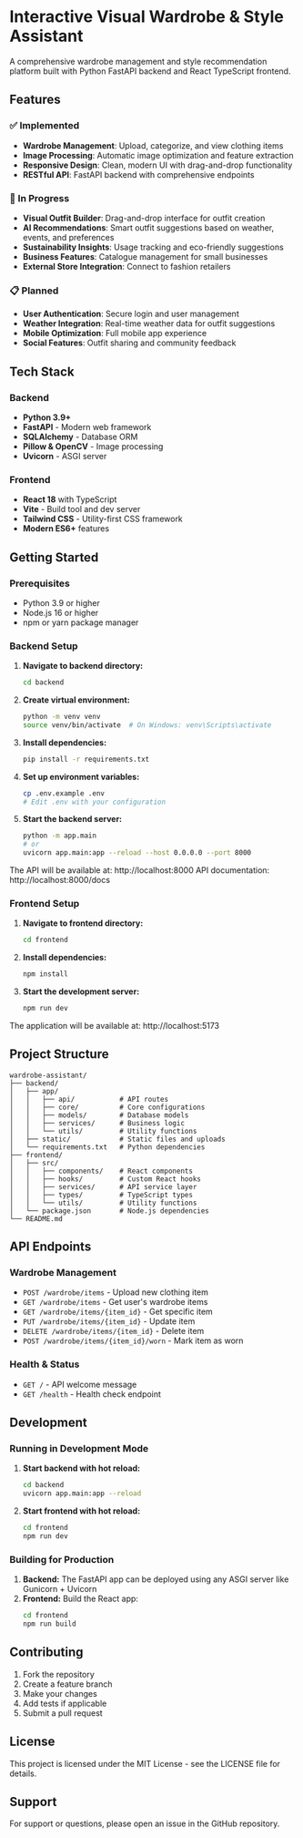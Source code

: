 # Interactive Visual Wardrobe & Style Assistant

A comprehensive wardrobe management and style recommendation platform built with Python FastAPI backend and React TypeScript frontend.

## Features

### ✅ Implemented
- **Wardrobe Management**: Upload, categorize, and view clothing items
- **Image Processing**: Automatic image optimization and feature extraction
- **Responsive Design**: Clean, modern UI with drag-and-drop functionality
- **RESTful API**: FastAPI backend with comprehensive endpoints

### 🚧 In Progress
- **Visual Outfit Builder**: Drag-and-drop interface for outfit creation
- **AI Recommendations**: Smart outfit suggestions based on weather, events, and preferences
- **Sustainability Insights**: Usage tracking and eco-friendly suggestions
- **Business Features**: Catalogue management for small businesses
- **External Store Integration**: Connect to fashion retailers

### 📋 Planned
- **User Authentication**: Secure login and user management
- **Weather Integration**: Real-time weather data for outfit suggestions
- **Mobile Optimization**: Full mobile app experience
- **Social Features**: Outfit sharing and community feedback

## Tech Stack

### Backend
- **Python 3.9+**
- **FastAPI** - Modern web framework
- **SQLAlchemy** - Database ORM
- **Pillow & OpenCV** - Image processing
- **Uvicorn** - ASGI server

### Frontend
- **React 18** with TypeScript
- **Vite** - Build tool and dev server
- **Tailwind CSS** - Utility-first CSS framework
- **Modern ES6+** features

## Getting Started

### Prerequisites
- Python 3.9 or higher
- Node.js 16 or higher
- npm or yarn package manager

### Backend Setup

1. **Navigate to backend directory:**
   ```bash
   cd backend
   ```

2. **Create virtual environment:**
   ```bash
   python -m venv venv
   source venv/bin/activate  # On Windows: venv\Scripts\activate
   ```

3. **Install dependencies:**
   ```bash
   pip install -r requirements.txt
   ```

4. **Set up environment variables:**
   ```bash
   cp .env.example .env
   # Edit .env with your configuration
   ```

5. **Start the backend server:**
   ```bash
   python -m app.main
   # or
   uvicorn app.main:app --reload --host 0.0.0.0 --port 8000
   ```

The API will be available at: http://localhost:8000
API documentation: http://localhost:8000/docs

### Frontend Setup

1. **Navigate to frontend directory:**
   ```bash
   cd frontend
   ```

2. **Install dependencies:**
   ```bash
   npm install
   ```

3. **Start the development server:**
   ```bash
   npm run dev
   ```

The application will be available at: http://localhost:5173

## Project Structure

```
wardrobe-assistant/
├── backend/
│   ├── app/
│   │   ├── api/           # API routes
│   │   ├── core/          # Core configurations
│   │   ├── models/        # Database models
│   │   ├── services/      # Business logic
│   │   └── utils/         # Utility functions
│   ├── static/            # Static files and uploads
│   └── requirements.txt   # Python dependencies
├── frontend/
│   ├── src/
│   │   ├── components/    # React components
│   │   ├── hooks/         # Custom React hooks
│   │   ├── services/      # API service layer
│   │   ├── types/         # TypeScript types
│   │   └── utils/         # Utility functions
│   └── package.json       # Node.js dependencies
└── README.md
```

## API Endpoints

### Wardrobe Management
- `POST /wardrobe/items` - Upload new clothing item
- `GET /wardrobe/items` - Get user's wardrobe items
- `GET /wardrobe/items/{item_id}` - Get specific item
- `PUT /wardrobe/items/{item_id}` - Update item
- `DELETE /wardrobe/items/{item_id}` - Delete item
- `POST /wardrobe/items/{item_id}/worn` - Mark item as worn

### Health & Status
- `GET /` - API welcome message
- `GET /health` - Health check endpoint

## Development

### Running in Development Mode

1. **Start backend with hot reload:**
   ```bash
   cd backend
   uvicorn app.main:app --reload
   ```

2. **Start frontend with hot reload:**
   ```bash
   cd frontend
   npm run dev
   ```

### Building for Production

1. **Backend:** The FastAPI app can be deployed using any ASGI server like Gunicorn + Uvicorn
2. **Frontend:** Build the React app:
   ```bash
   cd frontend
   npm run build
   ```

## Contributing

1. Fork the repository
2. Create a feature branch
3. Make your changes
4. Add tests if applicable
5. Submit a pull request

## License

This project is licensed under the MIT License - see the LICENSE file for details.

## Support

For support or questions, please open an issue in the GitHub repository.